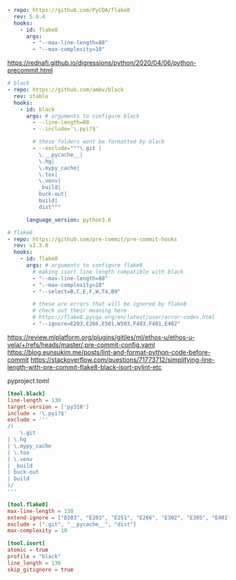 ```yaml
- repo: https://github.com/PyCQA/flake8
  rev: 5.0.4
  hooks:
    - id: flake8
      args:
        - "--max-line-length=88"
        - "--max-complexity=18"
```

https://rednafi.github.io/digressions/python/2020/04/06/python-precommit.html

```yaml
# black
- repo: https://github.com/ambv/black
  rev: stable
  hooks:
    - id: black
      args: # arguments to configure black
        - --line-length=88
        - --include='\.pyi?$'

        # these folders wont be formatted by black
        - --exclude="""\.git |
          \.__pycache__|
          \.hg|
          \.mypy_cache|
          \.tox|
          \.venv|
          _build|
          buck-out|
          build|
          dist"""

      language_version: python3.6

# flake8
- repo: https://github.com/pre-commit/pre-commit-hooks
  rev: v2.3.0
  hooks:
    - id: flake8
      args: # arguments to configure flake8
        # making isort line length compatible with black
        - "--max-line-length=88"
        - "--max-complexity=18"
        - "--select=B,C,E,F,W,T4,B9"

        # these are errors that will be ignored by flake8
        # check out their meaning here
        # https://flake8.pycqa.org/en/latest/user/error-codes.html
        - "--ignore=E203,E266,E501,W503,F403,F401,E402"
```

https://review.mlplatform.org/plugins/gitiles/ml/ethos-u/ethos-u-vela/+/refs/heads/master/.pre-commit-config.yaml
https://blog.eunsukim.me/posts/lint-and-format-python-code-before-commit
https://stackoverflow.com/questions/71773712/simplifying-line-length-with-pre-commit-flake8-black-isort-pylint-etc

pyproject.toml

```toml
[tool.black]
line-length = 130
target-version = ['py310']
include = '\.pyi?$'
exclude = '''
/(
    \.git
| \.hg
| \.mypy_cache
| \.tox
| \.venv
| _build
| buck-out
| build
)/
'''

[tool.flake8]
max-line-length = 130
extend-ignore = ["D203", "E203", "E251", "E266", "E302", "E305", "E401", "E402", "E501", "F401", "F403", "W503"]
exclude = [".git", "__pycache__", "dist"]
max-complexity = 10

[tool.isort]
atomic = true
profile = "black"
line_length = 130
skip_gitignore = true
```
